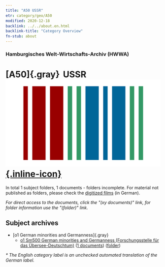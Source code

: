 ```yaml
---
title: "A50 USSR"
etr: category/geo/A50
modified: 2020-12-18
backlink: ../../about.en.html
backlink-title: "Category Overview"
fn-stub: about
---
```


### Hamburgisches Welt-Wirtschafts-Archiv (HWWA)
# [A50]{.gray}&#8201; USSR&#160; [![Wikidata item](/images/Wikidata-logo.svg){.inline-icon}](http://www.wikidata.org/entity/Q15180)





In total 1 subject folders, 1 documents - folders incomplete.
For material not published as folders, please check the [digitized films](/film/h1_sh) (in German).

_For direct access to the documents, click the "(xy documents)" link, for folder information use the "(folder)" link._

## Subject archives


- [o1 German minorities and Germanness]{.gray}
  - [o1 Sm500 German minorities and Germanness (Forschungsstelle für das Übersee-Deutschtum)](../../../subject/about.en.html#o1_Sm500) (<a href="https://dfg-viewer.de/show/?tx_dlf[id]=https://pm20.zbw.eu/mets/sh/1410xx/141043/1459xx/145911/public.mets.en.xml" target="_blank">1 documents</a>) ([folder](http://purl.org/pressemappe20/folder/sh/141043,145911))


_* The English category label is an unchecked automated translation of the German label._

